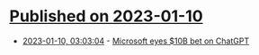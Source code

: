 # [Published on 2023-01-10](index.md)

* [2023-01-10, 03:03:04](https://news.ycombinator.com/item?id=34319979) - [Microsoft eyes $10B bet on ChatGPT](https://www.semafor.com/article/01/09/2023/microsoft-eyes-10-billion-bet-on-chatgpt)
